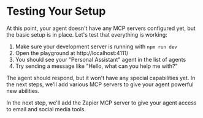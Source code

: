 # Testing Your Setup

At this point, your agent doesn't have any MCP servers configured yet, but the basic setup is in place. Let's test that everything is working:

1. Make sure your development server is running with `npm run dev`
2. Open the playground at http://localhost:4111/
3. You should see your "Personal Assistant" agent in the list of agents
4. Try sending a message like "Hello, what can you help me with?"

The agent should respond, but it won't have any special capabilities yet. In the next steps, we'll add various MCP servers to give your agent powerful new abilities.

In the next step, we'll add the Zapier MCP server to give your agent access to email and social media tools.

